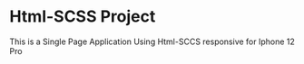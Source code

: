 # Html-SCSS Project

This is a Single Page Application Using Html-SCCS responsive for Iphone 12 Pro
